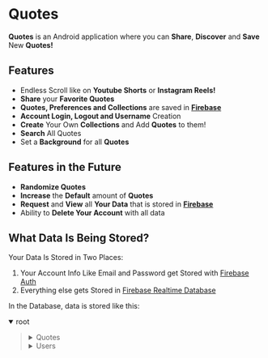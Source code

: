 # Quotes
**Quotes** is an Android application where you can **Share**, **Discover** and **Save** New **Quotes!**

## Features
- Endless Scroll like on **Youtube Shorts** or **Instagram Reels!**
- **Share** your **Favorite Quotes**
- **Quotes, Preferences and Collections** are saved in **[Firebase](https://firebase.google.com/)**
- **Account Login, Logout and Username** Creation
- **Create** Your Own **Collections** and Add **Quotes** to them!
- **Search** All Quotes
- Set a **Background** for all **Quotes**

## Features in the Future
- **Randomize Quotes**
- **Increase** the **Default** amount of **Quotes**
- **Request** and **View** all **Your Data** that is stored in **[Firebase](https://firebase.google.com/)**
- Ability to **Delete Your Account** with all data

## What Data Is Being Stored? 
Your Data Is Stored in Two Places:
1. Your Account Info Like Email and Password get Stored with [Firebase Auth](https://firebase.google.com/docs/auth)
2. Everything else gets Stored in [Firebase Realtime Database](https://firebase.google.com/docs/database)

In the Database, data is stored like this:
<details open><summary> root </summary><blockquote>

  <details><summary> Quotes </summary><blockquote>

  <details><summary> Quote1 </summary><blockquote>

  
  author: Author1

  quote: Quote1

  user: User1
  
  </blockquote></details>
    <details><summary> Quote2 </summary><blockquote>

  
  author: Author2

  quote: Quote2

  user: User2
  
  </blockquote></details>

  </blockquote></details>
  <details><summary> Users </summary><blockquote>

  <details><summary> User1 </summary><blockquote>

  <details><summary> Bookmarks </summary><blockquote>

  <details><summary> Collection1 </summary><blockquote>

  <details><summary> Quote1 </summary><blockquote>

  
  author: Author1

  quote: Quote1

  user: User1
  
  </blockquote></details>
  <details><summary> Quote2 </summary><blockquote>

  
  author: Author2

  quote: Quote2

  user: User2
  
  </blockquote></details>

  </blockquote></details>
  <details><summary> Collection2 </summary><blockquote>

  <details><summary> Quote1 </summary><blockquote>

  
  author: Author1

  quote: Quote1

  user: User1
  
  </blockquote></details>
  <details><summary> Quote2 </summary><blockquote>

  
  author: Author2

  quote: Quote2

  user: User2
  
  </blockquote></details>
  </blockquote></details>
  </blockquote></details>

  <details><summary> User Preferences </summary><blockquote>
  
  <details><summary> Background </summary><blockquote>
  
  
  bgId: rsz_forest_1

  bgQuality: low
  
 
  </blockquote></details>
  </blockquote></details>

  <details><summary> User Quotes </summary><blockquote>

  <details><summary> Quote1 </summary><blockquote>

  
  author: Author1

  quote: Quote1

  user: User1
  
  </blockquote></details>
  <details><summary> Quote2 </summary><blockquote>

  
  author: Author2

  quote: Quote2

  user: User2
  
  </blockquote></details>
  </blockquote></details>

  
  username: username1
  

  </blockquote></details>

  <details><summary> User2 </summary><blockquote>

  <details><summary> Bookmarks </summary><blockquote>

  <details><summary> Collection1 </summary><blockquote>

  <details><summary> Quote1 </summary><blockquote>

  
  author: Author1

  quote: Quote1

  user: User1
  
  </blockquote></details>
  <details><summary> Quote2 </summary><blockquote>

  
  author: Author2

  quote: Quote2

  user: User2
  
  </blockquote></details>

  </blockquote></details>
  <details><summary> Collection2 </summary><blockquote>

  <details><summary> Quote1 </summary><blockquote>

  
  author: Author1

  quote: Quote1

  user: User1
  
  </blockquote></details>
  <details><summary> Quote2 </summary><blockquote>

  
  author: Author2

  quote: Quote2

  user: User2
  
  </blockquote></details>
  </blockquote></details>
  </blockquote></details>

  <details><summary> User Preferences </summary><blockquote>
  
  <details><summary> Background </summary><blockquote>
  
  
  bgId: rsz_forest_1

  bgQuality: low
  
 
  </blockquote></details>
  </blockquote></details>

  <details><summary> User Quotes </summary><blockquote>

  <details><summary> Quote1 </summary><blockquote>

  
  author: Author1

  quote: Quote1

  user: User1
  
  </blockquote></details>
  <details><summary> Quote2 </summary><blockquote>

  
  author: Author2

  quote: Quote2

  user: User2
  
  </blockquote></details>
  </blockquote></details>

  
  username: username2
  

  </blockquote></details>
  </blockquote></details>
